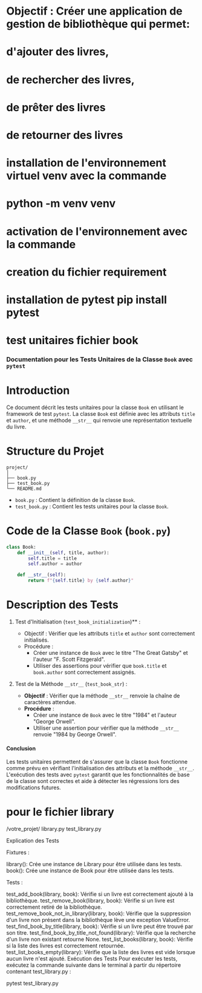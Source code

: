 # Objectif : Créer une application de gestion de bibliothèque qui permet:
# d'ajouter des livres,
# de rechercher des livres,
# de prêter des livres
# de retourner des livres
# installation de l'environnement virtuel venv avec la commande
# python -m venv venv
# activation de l'environnement avec la commande 
 # creation du fichier requirement 
 # installation de pytest  pip install pytest 
 # test unitaires fichier book
 ### Documentation pour les Tests Unitaires de la Classe `Book` avec `pytest`

# Introduction
Ce document décrit les tests unitaires pour la classe `Book` en utilisant le framework de test `pytest`. La classe `Book` est définie avec les attributs `title` et `author`, et une méthode `__str__` qui renvoie une représentation textuelle du livre.

# Structure du Projet

```
project/
│
├── book.py
├── test_book.py
└── README.md
```

- `book.py` : Contient la définition de la classe `Book`.
- `test_book.py` : Contient les tests unitaires pour la classe `Book`.

# Code de la Classe `Book` (`book.py`)

```python
class Book:
    def __init__(self, title, author):
        self.title = title
        self.author = author

    def __str__(self):
        return f"{self.title} by {self.author}"
```
# Description des Tests

1. Test d'Initialisation (`test_book_initialization`)** :
   - Objectif : Vérifier que les attributs `title` et `author` sont correctement initialisés.
   - Procédure : 
     - Créer une instance de `Book` avec le titre "The Great Gatsby" et l'auteur "F. Scott Fitzgerald".
     - Utiliser des assertions pour vérifier que `book.title` et `book.author` sont correctement assignés.

2. Test de la Méthode `__str__` (`test_book_str`) :
   - **Objectif** : Vérifier que la méthode `__str__` renvoie la chaîne de caractères attendue.
   - **Procédure** :
     - Créer une instance de `Book` avec le titre "1984" et l'auteur "George Orwell".
     - Utiliser une assertion pour vérifier que la méthode `__str__` renvoie "1984 by George Orwell".

#### Conclusion

Les tests unitaires permettent de s'assurer que la classe `Book` fonctionne comme prévu en vérifiant l'initialisation des attributs et la méthode `__str__`. L'exécution des tests avec `pytest` garantit que les fonctionnalités de base de la classe sont correctes et aide à détecter les régressions lors des modifications futures.

# pour le fichier library 
/votre_projet/
    library.py
    test_library.py

Explication des Tests

Fixtures :

library(): Crée une instance de Library pour être utilisée dans les tests.
book(): Crée une instance de Book pour être utilisée dans les tests.

Tests :

test_add_book(library, book): Vérifie si un livre est correctement ajouté à la bibliothèque.
test_remove_book(library, book): Vérifie si un livre est correctement retiré de la bibliothèque.
test_remove_book_not_in_library(library, book): Vérifie que la suppression d'un livre non présent dans la bibliothèque lève une exception ValueError.
test_find_book_by_title(library, book): Vérifie si un livre peut être trouvé par son titre.
test_find_book_by_title_not_found(library): Vérifie que la recherche d'un livre non existant retourne None.
test_list_books(library, book): Vérifie si la liste des livres est correctement retournée.
test_list_books_empty(library): Vérifie que la liste des livres est vide lorsque aucun livre n'est ajouté.
Exécution des Tests
Pour exécuter les tests, exécutez la commande suivante dans le terminal à partir du répertoire contenant test_library.py :

pytest test_library.py


